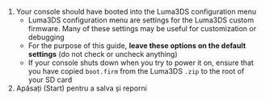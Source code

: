 1. Your console should have booted into the Luma3DS configuration menu
    - Luma3DS configuration menu are settings for the Luma3DS custom firmware. Many of these settings may be useful for customization or debugging
    - For the purpose of this guide, **leave these options on the default settings** (do not check or uncheck anything)
    - If your console shuts down when you try to power it on, ensure that you have copied `boot.firm` from the Luma3DS `.zip` to the root of your SD card
2. Apăsați (Start) pentru a salva și reporni
